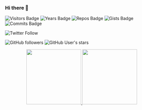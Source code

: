 ### Hi there 👋

![Visitors Badge](https://visitor-badge.glitch.me/badge?page_id=ngelus)
![Years Badge](https://badges.pufler.dev/years/ngelus)
![Repos Badge](https://badges.pufler.dev/repos/ngelus)
![Gists Badge](https://badges.pufler.dev/gists/ngelus)
![Commits Badge](https://badges.pufler.dev/commits/monthly/ngelus)

![Twitter Follow](https://img.shields.io/twitter/follow/ngelus27?style=social)

![GitHub followers](https://img.shields.io/github/followers/ngelus?style=social)
![GitHub User's stars](https://img.shields.io/github/stars/ngelus?style=social)
<div align="center">
  <a href="https://github.com/anuraghazra/github-readme-stats">
    <img height="180em" src="https://github-readme-stats.vercel.app/api?username=ngelus&show_icons=true&theme=synthwave&include_all_commits=true&count_private=true"/>
  </a>
  <a href="https://github.com/anuraghazra/github-readme-stats">
    <img height="180em" src="https://github-readme-stats.vercel.app/api/top-langs/?username=ngelus&layout=compact&langs_count=7&theme=synthwave"/>
  </a>
</div>
<!--
**ngelus/ngelus** is a ✨ _special_ ✨ repository because its `README.md` (this file) appears on your GitHub profile.

Here are some ideas to get you started:

- 🔭 I’m currently working on ...
- 🌱 I’m currently learning ...
- 👯 I’m looking to collaborate on ...
- 🤔 I’m looking for help with ...
- 💬 Ask me about ...
- 📫 How to reach me: ...
- 😄 Pronouns: ...
- ⚡ Fun fact: ...
-->
